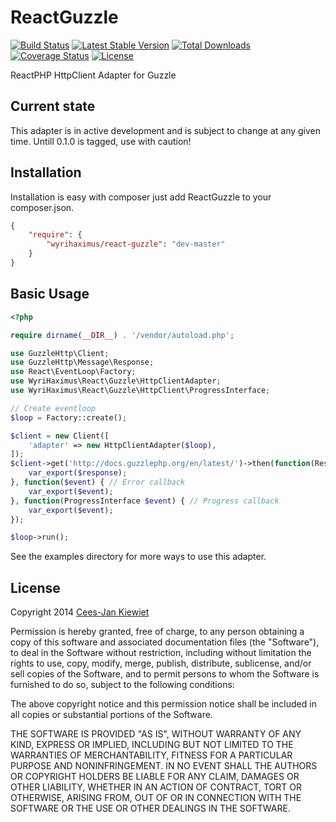 ReactGuzzle
===========

[![Build Status](https://travis-ci.org/WyriHaximus/ReactGuzzle.png)](https://travis-ci.org/WyriHaximus/ReactGuzzle)
[![Latest Stable Version](https://poser.pugx.org/WyriHaximus/react-guzzle/v/stable.png)](https://packagist.org/packages/WyriHaximus/react-guzzle)
[![Total Downloads](https://poser.pugx.org/WyriHaximus/react-guzzle/downloads.png)](https://packagist.org/packages/WyriHaximus/react-guzzle)
[![Coverage Status](https://coveralls.io/repos/WyriHaximus/ReactGuzzle/badge.png)](https://coveralls.io/r/WyriHaximus/ReactGuzzle)
[![License](https://poser.pugx.org/wyrihaximus/react-guzzle/license.png)](https://packagist.org/packages/wyrihaximus/react-guzzle)

ReactPHP HttpClient Adapter for Guzzle

## Current state ##

This adapter is in active development and is subject to change at any given time. Untill 0.1.0 is tagged, use with caution!


## Installation ##

Installation is easy with composer just add ReactGuzzle to your composer.json.

```json
{
	"require": {
		"wyrihaximus/react-guzzle": "dev-master"
	}
}
```

## Basic Usage ##

```php
<?php

require dirname(__DIR__) . '/vendor/autoload.php';

use GuzzleHttp\Client;
use GuzzleHttp\Message\Response;
use React\EventLoop\Factory;
use WyriHaximus\React\Guzzle\HttpClientAdapter;
use WyriHaximus\React\Guzzle\HttpClient\ProgressInterface;

// Create eventloop
$loop = Factory::create();

$client = new Client([
    'adapter' => new HttpClientAdapter($loop),
]);
$client->get('http://docs.guzzlephp.org/en/latest/')->then(function(Response $response) { // Success callback
    var_export($response);
}, function($event) { // Error callback
    var_export($event);
}, function(ProgressInterface $event) { // Progress callback
    var_export($event);
});

$loop->run();

```

See the examples directory for more ways to use this adapter.

## License ##

Copyright 2014 [Cees-Jan Kiewiet](http://wyrihaximus.net/)

Permission is hereby granted, free of charge, to any person
obtaining a copy of this software and associated documentation
files (the "Software"), to deal in the Software without
restriction, including without limitation the rights to use,
copy, modify, merge, publish, distribute, sublicense, and/or sell
copies of the Software, and to permit persons to whom the
Software is furnished to do so, subject to the following
conditions:

The above copyright notice and this permission notice shall be
included in all copies or substantial portions of the Software.

THE SOFTWARE IS PROVIDED "AS IS", WITHOUT WARRANTY OF ANY KIND,
EXPRESS OR IMPLIED, INCLUDING BUT NOT LIMITED TO THE WARRANTIES
OF MERCHANTABILITY, FITNESS FOR A PARTICULAR PURPOSE AND
NONINFRINGEMENT. IN NO EVENT SHALL THE AUTHORS OR COPYRIGHT
HOLDERS BE LIABLE FOR ANY CLAIM, DAMAGES OR OTHER LIABILITY,
WHETHER IN AN ACTION OF CONTRACT, TORT OR OTHERWISE, ARISING
FROM, OUT OF OR IN CONNECTION WITH THE SOFTWARE OR THE USE OR
OTHER DEALINGS IN THE SOFTWARE.

